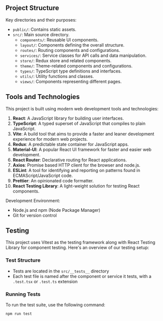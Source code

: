 
## Project Structure

Key directories and their purposes:

- `public/`: Contains static assets.
- `src/`: Main source directory.
  - `components/`: Reusable UI components.
  - `layout/`: Components defining the overall structure.
  - `routes/`: Routing components and configurations.
  - `services/`: Service classes for API calls and data manipulation.
  - `store/`: Redux store and related components.
  - `theme/`: Theme-related components and configurations.
  - `types/`: TypeScript type definitions and interfaces.
  - `utils/`: Utility functions and classes.
  - `views/`: Components representing different pages.

## Tools and Technologies

This project is built using modern web development tools and technologies:

1. **React**: A JavaScript library for building user interfaces.
2. **TypeScript**: A typed superset of JavaScript that compiles to plain JavaScript.
3. **Vite**: A build tool that aims to provide a faster and leaner development experience for modern web projects.
4. **Redux**: A predictable state container for JavaScript apps.
5. **Material-UI**: A popular React UI framework for faster and easier web development.
6. **React Router**: Declarative routing for React applications.
7. **Axios**: Promise based HTTP client for the browser and node.js.
8. **ESLint**: A tool for identifying and reporting on patterns found in ECMAScript/JavaScript code.
9. **Prettier**: An opinionated code formatter.
10. **React Testing Library**: A light-weight solution for testing React components.

Development Environment:
- Node.js and npm (Node Package Manager)
- Git for version control

## Testing

This project uses Vitest as the testing framework along with React Testing Library for component testing. Here's an overview of our testing setup:

### Test Structure

- Tests are located in the `src/__tests__` directory
- Each test file is named after the component or service it tests, with a `.test.tsx` or `.test.ts` extension

### Running Tests

To run the test suite, use the following command:

```bash
npm run test
